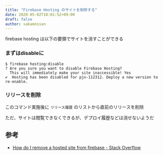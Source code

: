 ```yaml
---
title: "Firebase Hosting のサイトを削除する"
date: 2020-05-02T10:01:52+09:00
draft: false
author: sakamossan
---
```


firebase hosting は以下の要領でサイトを消すことができる


### まずはdisableに

```console
$ firebase hosting:disable
? Are you sure you want to disable Firebase Hosting?
  This will immediately make your site inaccessible! Yes
✔  Hosting has been disabled for pjx-112312. Deploy a new version to re-enable.

```


### リリースを削除


このコマンド実施後に `リリース履歴` のリストから直前のリリースを削除

ただ、サイトは閲覧できなくできるが、デプロイ履歴などは消せないようだ


## 参考

- [How do I remove a hosted site from firebase - Stack Overflow](https://stackoverflow.com/questions/42591099/how-do-i-remove-a-hosted-site-from-firebase)
